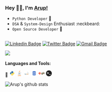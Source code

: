 ### Hey 👋🏽, I'm [Arup!](https://bit.ly/arup-resume) 

- `Python Developer` 🐍 
- `DSA` & `System-Design` Enthusiast :neckbeard:
- `Open Source Developer` 🚀
 <br> <br>

[![Linkedin Badge](https://img.shields.io/badge/-arupbhowmick-blue?style=social&logo=Linkedin&logoColor=blue&link=https://www.linkedin.com/in/arupbhowmick/)](https://www.linkedin.com/in/arupbhowmick/)
[![Twitter Badge](http://img.shields.io/badge/-@0xStryK3R-1ca0f1?style=social&logo=twitter&logoColor=blue&link=https://twitter.com/0xStryK3R)](https://twitter.com/0xStryK3R) 
[![Gmail Badge](https://img.shields.io/badge/-arupbhowmick007-c14438?style=social&logo=Gmail&logoColor=red&link=mailto:arupbhowmick007@gmail.com)](mailto:arupbhowmick007@gmail.com) <br> 

![](https://visitor-badge.glitch.me/badge?page_id=0xStryK3R.0xStryK3R)  <br> 


**Languages and Tools:**  

💬 <code><img height="20" src="https://raw.githubusercontent.com/github/explore/80688e429a7d4ef2fca1e82350fe8e3517d3494d/topics/python/python.png"></code>
<code><img height="20" src="https://raw.githubusercontent.com/github/explore/80688e429a7d4ef2fca1e82350fe8e3517d3494d/topics/java/java.png"></code>
<code><img height="20" src="https://raw.githubusercontent.com/github/explore/80688e429a7d4ef2fca1e82350fe8e3517d3494d/topics/mysql/mysql.png"></code>
<code><img height="20" src="https://raw.githubusercontent.com/github/explore/80688e429a7d4ef2fca1e82350fe8e3517d3494d/topics/sql/sql.png"></code>
<code><img height="20" src="https://raw.githubusercontent.com/github/explore/80688e429a7d4ef2fca1e82350fe8e3517d3494d/topics/git/git.png"></code>
<code><img height="20" src="https://raw.githubusercontent.com/github/explore/80688e429a7d4ef2fca1e82350fe8e3517d3494d/topics/terminal/terminal.png"></code>

![Arup's github stats](https://github-readme-stats.vercel.app/api?username=0xStryK3R&show_icons=true)


<!--
**0xStryK3R/0xStryK3R** is a ✨ _special_ ✨ repository because its `README.md` (this file) appears on your GitHub profile.

Here are some ideas to get you started:

- 🔭 I’m currently working on ...
- 🌱 I’m currently learning ...
- 👯 I’m looking to collaborate on ...
- 🤔 I’m looking for help with ...
- 💬 Ask me about ...
- 📫 How to reach me: ...
- 😄 Pronouns: ...
- ⚡ Fun fact: ...
-->
